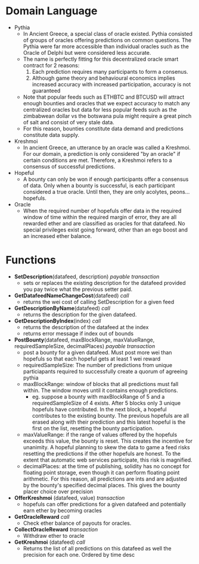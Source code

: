 # Domain Language
* Pythia
  - In Ancient Greece, a special class of oracle existed. Pythia consisted of groups of oracles offering predictions on common questions. The Pythia were far more accessible than individual oracles such as the Oracle of Delphi but were considered less accurate. 
  - The name is perfectly fitting for this decentralized oracle smart contract for 2 reasons:
    1. Each prediction requires many participants to form a consenus.
    2. Although game theory and behavioural economics implies increased accuracy with increased participation, accuracy is not guaranteed
  - Note that popular feeds such as ETHBTC and BTCUSD will attract enough bounties and oracles that we expect accuracy to match any centralized oracles but data for less popular feeds such as the zimbabwean dollar vs the botswana pula might require a great pinch of salt and consist of very stale data.
  - For this reason, bounties constitute data demand and predictions constitute data supply.
* Kreshmoi
  - In ancient Greece, an utterance by an oracle was called a Kreshmoi. For our domain, a prediction is only considered "by an oracle" if certain conditions are met. Therefore, a Kreshmoi refers to a consensus of successful predictions.
* Hopeful
  - A bounty can only be won if enough participants offer a consensus of data. Only when a bounty is successful, is each participant considered a true oracle. Until then, they are only acolytes, peons... hopefuls.
* Oracle
  - When the required number of hopefuls offer data in the required window of time within the required margin of error, they are all rewarded ether and are classified as oracles for that datafeed. No special privileges exist going forward, other than an ego boost and an increased ether balance.

# Functions
* **SetDescription**(datafeed, description) *payable transaction*
  - sets or replaces the existing description for the datafeed provided you pay twice what the previous setter paid.
* **GetDatafeedNameChangeCost**(datafeed) *call*
  - returns the wei cost of calling SetDescription for a given feed
* **GetDescriptionByName**(datafeed) *call*
  - returns the description for the given datafeed.
* **GetDescriptionByIndex**(index) *call*
  - returns the description of the datafeed at the index
  - returns error message if index out of bounds
* **PostBounty**(datafeed, maxBlockRange, maxValueRange, requiredSampleSize, decimalPlaces) *payable transaction*
  - post a bounty for a given datafeed. Must post more wei than hopefuls so that each hopeful gets at least 1 wei reward
  - requiredSampleSize: The number of predictions from unique particiapants required to successfully create a quorum of agreeing pythia
  - maxBlockRange: window of blocks that all predictions must fall within. The window moves until it contains enough predictions.
    - eg. suppose a bounty with maxBlockRange of 5 and a requiredSampleSize of 4 exists. After 5 blocks only 3 unique hopefuls have contributed. In the next block, a hopeful contributes to the existing bounty. The previous hopefuls are all erased along with their prediction and this latest hopeful is the first on the list, resetting the bounty participation.
  - maxValueRange: if the range of values offered by the hopefuls exceeds this value, the bounty is reset. This creates the incentive for unanimity. A hopeful planning to skew the data to game a feed risks resetting the predictions if the other hopefuls are honest. To the extent that automatic web services participate, this risk is magnified.
  - decimalPlaces: at the time of publishing, solidity has no concept for floating point storage, even though it can perform floating point arithmetic. For this reason, all predictions are ints and are adjusted by the bounty's specified decimal places. This gives the bounty placer choice over precision
* **OfferKreshmoi** (datafeed, value) *transaction*
  - hopefuls can offer predictions for a given datafeed and potentially earn ether by becoming oracles
* **GetOracleReward** *call* 
  - Check ether balance of payouts for oracles.
* **CollectOracleReward** *transaction*
  - Withdraw ether to oracle
* **GetKreshmoi** (datafeed) *call*
  - Returns the list of all predictions on this datafeed as well the precision for each one. Ordered by time desc
